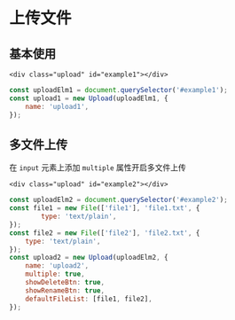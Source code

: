 # 上传文件

## 基本使用

```html:example: flex gap-3 flex-wrap
<div class="upload" id="example1"></div>
```

```js
const uploadElm1 = document.querySelector('#example1');
const upload1 = new Upload(uploadElm1, {
    name: 'upload1',
});
```


## 多文件上传

在 `input` 元素上添加 `multiple` 属性开启多文件上传

```html:example: flex gap-3 flex-wrap
<div class="upload" id="example2"></div>
```

```js
const uploadElm2 = document.querySelector('#example2');
const file1 = new File(['file1'], 'file1.txt', {
        type: 'text/plain',
});
const file2 = new File(['file2'], 'file2.txt', {
    type: 'text/plain',
});
const upload2 = new Upload(uploadElm2, {
    name: 'upload2',
    multiple: true,
    showDeleteBtn: true,
    showRenameBtn: true,
    defaultFileList: [file1, file2],
});
```
